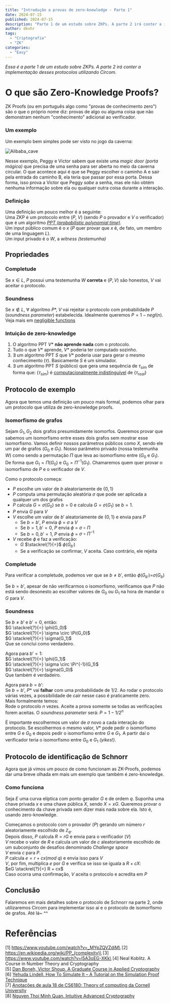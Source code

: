 ```yaml
---
title: "Introdução a provas de zero-knowledge - Parte 1"
date: 2024-07-15
published: 2024-07-15
description: "Parte 1 de um estudo sobre ZKPs. A parte 2 irá conter a implementação desses protocolos utilizando Circom."
author: dkvhr
tags:
  - "Criptografia"
  - "ZK"
categories:
  - "Easy"
---
```


_Essa é a parte 1 de um estudo sobre ZKPs. A parte 2 irá conter a implementação desses protocolos utilizando Circom._
# O que são Zero-Knowledge Proofs?
ZK Proofs (ou em português algo como "provas de conhecimento zero") são o que o próprio nome diz: provas de algo ou alguma coisa que não demonstram nenhum "conhecimento" adicional ao verificador.

### Um exemplo
Um exemplo bem simples pode ser visto no jogo da caverna:

![Alibaba_cave](/images/Alibaba_cave.png)

Nesse exemplo, Peggy e Victor sabem que existe uma _magic door (porta mágica)_ que precisa de uma senha para ser aberta no meio da caverna circular. O que acontece aqui é que se Peggy escolher o caminho A e sair pela entrada do caminho B, ela teria que passar por essa porta. Dessa forma, isso prova a Victor que Peggy *sabe* a senha, mas ele não obtém nenhuma informação sobre ela ou qualquer outra coisa durante a interação.

### Definição
Uma definição um pouco melhor é a seguinte:\
Uma ZKP é um protocolo entre ($P$, $V$) (sendo $P$ o provador e $V$ o verificador) que é um algoritmo _[PPT (probabilistic polynomial time)](https://en.wikipedia.org/wiki/PP_(complexity))_.\
Um input público comum é o $x$ ($P$ quer provar que $x$ é, de fato, um membro de uma linguagem $L$).\
Um input privado é o $W$, a _witness (testemunha)_

## Propriedades
### Completude
Se $x \in L$, $P$ possui uma testemunha $W$ **correta** e $(P, V)$ são honestos, $V$ vai aceitar o protocolo.
### Soundness
Se $x \notin L$, $\forall$ algoritmo $P*$, $V$ vai rejeitar o protocolo com probabilidade $P$ (_soundness parameter_) estabelecida. Idealmente queremos $P = 1 - negl(n)$. Veja mais em [negligible functions](https://www.youtube.com/watch?v=l5A3oEG-XKk)
### Intuição de zero-knowledge
1. O algoritmo PPT $V*$ **não aprende nada** com o protocolo.
2. Tudo o que $V*$ aprende, $V*$ poderia ter computado sozinho.
3. $\exists$ um algoritmo PPT $S$ que $V*$ poderia usar para gerar o mesmo conhecimento ($\tau$). Basicamente $S$ é um simulador.
4. $\exists$ um algoritmo PPT $S$ (público) que gera uma sequência de $\tau_{sim}$ de forma que:
{$\tau_{sim}$} é [computacionalmente indistinguível](https://en.wikipedia.org/wiki/Computational_indistinguishability) de {$\tau_{real}$}

## Protocolo de exemplo
Agora que temos uma definição um pouco mais formal, podemos olhar para um protocolo que utiliza de zero-knowledge proofs.

### Isomorfismo de grafos
Sejam $G_1, G_2$ dois grafos presumidamente isomorfos. Queremos provar que sabemos um isomorfismo entre esses dois grafos sem mostrar esse isomorfismo.
Vamos definir nossos parâmetros públicos como $X$, sendo ele um par de grafos $({G_0}$ e ${G_1})$. Nosso parâmetro privado (nossa testemunha ${W}$) como sendo a permutação $\Pi$ que leva ao isomorfismo entre $({G_0}$ e ${G_1})$. De forma que $G_1 = \Pi(G_0)$ e $G_0 = \Pi^{-1}(G_1)$. Chamaremos quem quer provar o isomorfismo de $P$ e o verificador de $V$.


Como o protocolo começa:

* $P$ escolhe um valor de $b$ aleatoriamente de {$0, 1$}
* $P$ computa uma permutação aleatória $\sigma$ que pode ser aplicada a qualquer um dos grafos
* $P$ calcula $G = \sigma(G_0)$ se $b=0$ e calcula $G = \sigma(G_1)$ se $b=1$.
* $P$ envia $G$ para $V$
* $V$ escolhe um valor de $b'$ aleatoriamente de $\{0, 1\}$ e envia para $P$
    * Se $b = b'$, $P$ envia $\phi$ = $\sigma$ a $V$
    * Se $b=1, b'=0$, $P$ envia $\phi$ = $\sigma \circ \Pi$
    * Se $b=0, b'=1$, $P$ envia $\phi$ = $\sigma \circ \Pi^{-1}$
* $V$ recebe $\phi$ e faz a verificação:
    * $G$ $\stackrel{?}{=}$ $\phi(G_{b'})$
    * Se a verificação se confirmar, $V$ aceita. Caso contrário, ele rejeita

### Completude

Para verificar a completude, podemos ver que se $b \neq b'$, então $\phi(G_{b'})$=$\sigma(G_b)$

Se $b = b'$, apesar de não verificarmos o isomorfismo, verificamos que $P$ não está sendo desonesto ao escolher valores de $G_0$ ou $G_1$ na hora de mandar o $G$ para $V$.

### Soundness

Se $b \neq b'$ e $b'=0$, então:\
$G \stackrel{?}{=} \phi(G_0)$\
$G \stackrel{?}{=} \sigma \circ \Pi(G_0)$\
$G \stackrel{?}{=} \sigma(G_1)$\
Que se conclui como verdadeiro. 

Agora para $b'=1$:\
$G \stackrel{?}{=} \phi(G_1)$\
$G \stackrel{?}{=} \sigma \circ \Pi^{-1}(G_1)$\
$G \stackrel{?}{=} \sigma(G_0)$\
Que também é verdadeiro.

Agora para $b = b'$:\
Se $b = b'$, $P*$ vai **falhar** com uma probabilidade de 1/2. Ao rodar o protocolo várias vezes, a possibilidade de cair nesse caso é praticamente zero.\
Mais formalmente temos:\
Rode o protocolo $n$ vezes. Aceite a prova somente se todas as verificações forem aceitas. O _soundness parameter_ será: $P = 1 - 1/2^n$

É importante escolhermos um valor de $\sigma$ novo a cada interação do protocolo. Se escolhermos o mesmo valor, $V*$ pode pedir o isomorfismo entre $G$ e $G_0$ e depois pedir o isomorfismo entre $G$ e $G_1$. A partir daí o verificador teria o isomorfismo entre $G_0$ e $G_1$ _(yikes!)_.

## Protocolo de identificação de Schnorr
Agora que já vimos um pouco de como funcionam as ZK-Proofs, podemos dar uma breve olhada em mais um exemplo que também é zero-knowledge.
### Como funciona
Seja $E$ uma curva elíptica com ponto gerador $G$ e de ordem $q$. Suponha uma chave privada $x$ e uma chave pública $X$, sendo $X = xG$. Queremos provar o conhecimento da chave privada sem dizer mais nada sobre ela. Isto é, usando zero-knowledge.

Começamos o protocolo com o provador $(P)$ gerando um número $r$ aleatoriamente escolhido de $\mathbb{Z}_{q}$.\
Depois disso, $P$ calcula $R = rG$ e envia para o verificador $(V)$\
$V$ recebe o valor de $R$ e calcula um valor de $c$ aleatoriamente escolhido de um subconjunto de desafios denominado $Challenge\ space$\
$V$ envia $c$ para $P$.\
$P$ calcula $e = r + cx (mod\ q)$ e envia isso para $V$\
$V$, por fim, multiplica $e$ por $G$ e verifica se isso se iguala a $R + cX$:\
$eG \stackrel{?}{=} R + cx$\
Caso ocorra uma confirmação, $V$ aceita o protocolo e acredita em $P$

## Conclusão

Falaremos em mais detalhes sobre o protocolo de Schnorr na parte 2, onde utilizaremos Circom para implementar isso aí e o protocolo de isomorfismo de grafos. Até lá~ ^^

# Referências
[1] https://www.youtube.com/watch?v=_MYpZQVZdiM\
[2] https://en.wikipedia.org/wiki/PP_(complexity)\
[3] https://www.youtube.com/watch?v=l5A3oEG-XKk\
[4] Neal Koblitz. A Course in Number Theory and Cryptography\
[5] [Dan Boneh, Victor Shoup. A Graduate Course in Applied Cryptography](https://crypto.stanford.edu/~dabo/cryptobook/BonehShoup_0_4.pdf)\
[6] [Yehuda Lindell. How To Simulate It – A Tutorial on the Simulation Proof Technique](https://eprint.iacr.org/2016/046.pdf)\
[7] [Anotações de aula 18 de CS6180: Theory of computing da Cornell University](http://www.cs.cornell.edu/courses/cs6810/2009sp/scribe/lecture18.pdf)\
[8] [Nguyen Thoi Minh Quan. Intuitive Advanced Cryptography](https://github.com/cryptosubtlety/intuitive-advanced-cryptography/blob/master/advancedcrypto.pdf)
